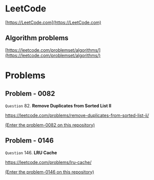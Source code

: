 
# LeetCode

[https://LeetCode.com](https://LeetCode.com)

## Algorithm problems

[https://leetcode.com/problemset/algorithms/](https://leetcode.com/problemset/algorithms/)

# Problems

## Problem - 0082

`Question` 82. **Remove Duplicates from Sorted List II**

https://leetcode.com/problems/remove-duplicates-from-sorted-list-ii/

[(Enter the problem-0082 on this repository)](./problem-0082/)

## Problem - 0146

`Question` 146. **LRU Cache**

https://leetcode.com/problems/lru-cache/

[(Enter the problem-0146 on this repository)](./problem-0146/)
